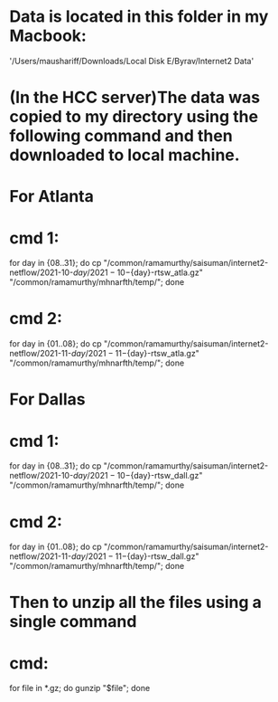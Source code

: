 # Data is located in this folder in my Macbook:

'/Users/maushariff/Downloads/Local Disk E/Byrav/Internet2 Data'

# (In the HCC server)The data was copied to my directory using the following command and then downloaded to local machine.

# For Atlanta
# cmd 1:

for day in {08..31}; do cp "/common/ramamurthy/saisuman/internet2-netflow/2021-10-${day}/2021-10-${day}-rtsw_atla.gz" "/common/ramamurthy/mhnarfth/temp/"; done

# cmd 2: 

for day in {01..08}; do cp "/common/ramamurthy/saisuman/internet2-netflow/2021-11-${day}/2021-11-${day}-rtsw_atla.gz" "/common/ramamurthy/mhnarfth/temp/"; done


# For Dallas
# cmd 1:

for day in {08..31}; do cp "/common/ramamurthy/saisuman/internet2-netflow/2021-10-${day}/2021-10-${day}-rtsw_dall.gz" "/common/ramamurthy/mhnarfth/temp/"; done

# cmd 2: 

for day in {01..08}; do cp "/common/ramamurthy/saisuman/internet2-netflow/2021-11-${day}/2021-11-${day}-rtsw_dall.gz" "/common/ramamurthy/mhnarfth/temp/"; done


# Then to unzip all the files using a single command

# cmd:

for file in *.gz; do gunzip "$file"; done


